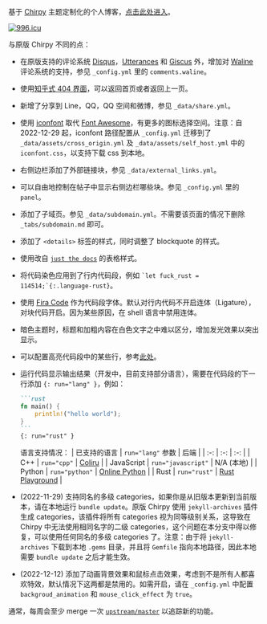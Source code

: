 基于 [Chirpy](https://github.com/cotes2020/jekyll-theme-chirpy) 主题定制化的个人博客，[点击此处进入](https://nihil.cc/)。

[![996.icu](https://img.shields.io/badge/link-996.icu-red.svg)](https://996.icu)

与原版 Chirpy 不同的点：

* 在原版支持的评论系统 [Disqus](https://disqus.com/)，[Utterances](https://utteranc.es/) 和 [Giscus](https://giscus.app/zh-CN) 外，增加对 [Waline](https://waline.js.org/) 评论系统的支持，参见 `_config.yml` 里的 `comments.waline`。
* 使用[知乎式 404 界面](https://404.life/564.html)，可以返回首页或者返回上一页。
* 新增了分享到 Line，QQ，QQ 空间和微博，参见 `_data/share.yml`。
* 使用 [iconfont](https://www.iconfont.cn/) 取代 [Font Awesome](https://fontawesome.com/)，有更多的图标选择空间。注意：自 2022-12-29 起，iconfont 路径配置从 `_config.yml` 迁移到了 `_data/assets/cross_origin.yml` 及 `_data/assets/self_host.yml` 中的 `iconfont.css`，以支持下载 css 到本地。
* 右侧边栏添加了外部链接块，参见 `_data/external_links.yml`。
* 可以自由地控制在帖子中显示右侧边栏哪些块。参见 `_config.yml` 里的 `panel`。
* 添加了子域页。参见 `_data/subdomain.yml`。不需要该页面的情况下删除 `_tabs/subdomain.md` 即可。
* 添加了 `<details>` 标签的样式，同时调整了 blockquote 的样式。
* 使用改自 [`just the docs`](https://github.com/pmarsceill/just-the-docs) 的表格样式。
* 将代码染色应用到了行内代码段，例如 `` `let fuck_rust = 114514;`{:.language-rust} ``。
* 使用 [Fira Code](https://github.com/tonsky/FiraCode) 作为代码段字体。默认对行内代码不开启连体（Ligature），对块代码开启。因为某些原因，在 shell 语言中禁用连体。
* 暗色主题时，标题和加粗内容在白色文字之中难以区分，增加发光效果以突出显示。
* 可以配置高亮代码段中的某些行，参考[此处](http://nihil.cc/posts/highlight_lines_for_jekyll/#%E4%BE%8B%E5%AD%90)。
* 运行代码显示输出结果（开发中，目前支持部分语言），需要在代码段的下一行添加 `{: run="lang" }`，例如：

    ````markdown
    ```rust
    fn main() {
        println!("hello world");
    }
    ```
    {: run="rust" }
    ````

    语言支持情况：
    | 已支持的语言 | `run="lang"` 参数 | 后端 |
    | :-: | :-: | :-: |
    | C++ | `run="cpp"` | [Coliru](https://coliru.stacked-crooked.com/) |
    | JavaScript | `run="javascript"` | N/A (本地) |
    | Python | `run="python"` | [Online Python](https://www.online-python.com/) |
    | Rust | `run="rust"` | [Rust Playground](https://play.rust-lang.org/) |

* (2022-11-29) 支持同名的多级 categories，如果你是从旧版本更新到当前版本，请在本地运行 `bundle update`。原版 Chirpy 使用 `jekyll-archives` 插件生成 categories，该插件将所有 categories 视为同等级别关系，这导致在 Chirpy 中无法使用相同名字的二级 categories，这个问题在本分支中得以修复，可以使用任何同名的多级 categories 了。注意：由于将 `jekyll-archives` 下载到本地 `.gems` 目录，并且将 `Gemfile` 指向本地路径，因此本地需要 `bundle update` 之后才能生效。
* (2022-12-12) 添加了动画背景效果和鼠标点击效果，考虑到不是所有人都喜欢特效，默认情况下这两都是禁用的。如需开启，请在 `_config.yml` 中配置 `backgroud_animation` 和 `mouse_click_effect` 为 `true`。

通常，每周会至少 merge 一次 [`upstream/master`](https://github.com/cotes2020/jekyll-theme-chirpy) 以追踪新的功能。
